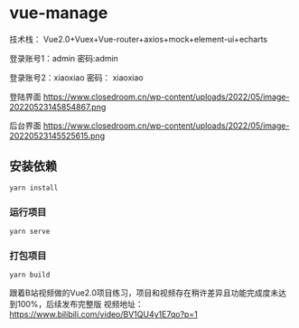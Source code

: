 # vue-manage

技术栈： Vue2.0+Vuex+Vue-router+axios+mock+element-ui+echarts

登录账号1：admin 密码:admin

登录账号2：xiaoxiao 密码： xiaoxiao

登陆界面
https://www.closedroom.cn/wp-content/uploads/2022/05/image-20220523145854867.png

后台界面
https://www.closedroom.cn/wp-content/uploads/2022/05/image-20220523145525615.png

## 安装依赖
```
yarn install
```

### 运行项目
```
yarn serve
```

### 打包项目
```
yarn build
```

跟着B站视频做的Vue2.0项目练习，项目和视频存在稍许差异且功能完成度未达到100%，后续发布完整版
视频地址：https://www.bilibili.com/video/BV1QU4y1E7qo?p=1
